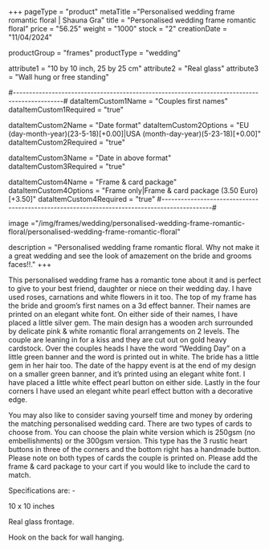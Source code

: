 +++
pageType = "product"
metaTitle ="Personalised wedding frame romantic floral | Shauna Gra"
title = "Personalised wedding frame romantic floral"
price = "56.25"
weight = "1000"
stock = "2"
creationDate = "11/04/2024"

productGroup = "frames"
productType = "wedding"
 
attribute1 = "10 by 10 inch, 25 by 25 cm" 
attribute2 = "Real glass"
attribute3 = "Wall hung or free standing"
 
#---------------------------------------------------------------------------------------------#
dataItemCustom1Name = "Couples first names"
dataItemCustom1Required = "true"

dataItemCustom2Name = "Date format"
dataItemCustom2Options = "EU (day-month-year)(23-5-18)[+0.00]|USA (month-day-year)(5-23-18)[+0.00]"
dataItemCustom2Required = "true"

dataItemCustom3Name = "Date in above format"
dataItemCustom3Required = "true"

dataItemCustom4Name = "Frame & card package"
dataItemCustom4Options = "Frame only|Frame & card package (3.50 Euro)[+3.50]"
dataItemCustom4Required = "true"
#---------------------------------------------------------------------------------------------#
 
image ="/img/frames/wedding/personalised-wedding-frame-romantic-floral/personalised-wedding-frame-romantic-floral"

description = "Personalised wedding frame romantic floral. Why not make it a great wedding and see the look of amazement on the bride and grooms faces!!."
+++

This personalised wedding frame has a romantic tone about it and is perfect to give to your best friend, daughter or niece on their wedding day. I have used roses, carnations and white flowers in it too. The top of my frame has the bride and groom’s first names on a 3d effect banner. Their names are printed on an elegant white font. On either side of their names, I have placed a little silver gem.
The main design has a wooden arch surrounded by delicate pink & white romantic floral arrangements on 2 levels. The couple are leaning in for a kiss and they are cut out on gold heavy cardstock. Over the couples heads I have the word “Wedding Day” on a little green banner and the word is printed out in white. The bride has a little gem in her hair too. The date of the happy event is at the end of my design on a smaller green banner, and it’s printed using an elegant white font. I have placed a little white effect pearl button on either side. Lastly in the four corners I have used an elegant white pearl effect button with a decorative edge.

You may also like to consider saving yourself time and money by ordering the matching personalised wedding card. There are two types of cards to choose from. You can choose the plain white version which is 250gsm (no embellishments) or the 300gsm version. This type has the 3 rustic heart buttons in three of the corners and the bottom right has a handmade button. Please note on both types of cards the couple is printed on. Please add the frame & card package to your cart if you would like to include the card to match.

Specifications are: -

10 x 10 inches

Real glass frontage.

Hook on the back for wall hanging.
